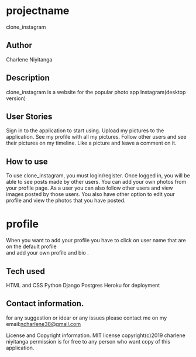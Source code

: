 # projectname
clone_instagram
## Author
Charlene Niyitanga

## Description
clone_instagram is a website for the popular photo app Instagram(desktop version)

##  User Stories
Sign in to the application to start using.
Upload my pictures to the application.
See my profile with all my pictures.
Follow other users and see their pictures on my timeline.
Like a picture and leave a comment on it. 
 ## How to use
To use clone_instagram, you must login/register. Once logged in, you will be able to see posts made by other users. You can add your own photos from your profile page. As a user you can also follow other users and view images posted by those users. You also have other option  to edit your profile and view the photos that you have posted.
# profile
When you want to add your profile  you have to click on user name that are on the default profile<br>and add your own profile and bio .
## Tech used
HTML and CSS
Python
Django
Postgres
Heroku for deployment 
## Contact information.
for any suggestion or idear or any issues please contact me on my email:ncharlene38@gmail.com 

License and Copyright information. MIT license copyright(c)2019 charlene niyitanga permission is for free to any person who want copy of this application. 
